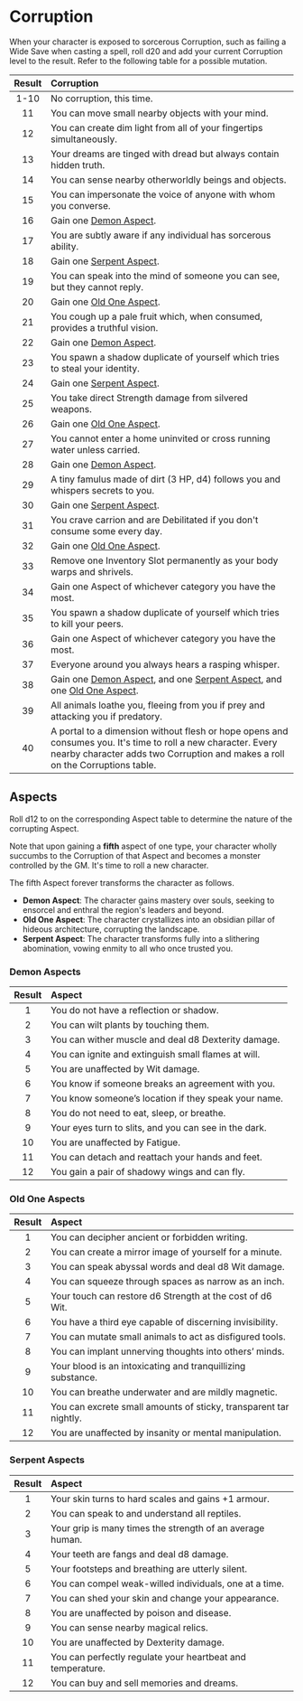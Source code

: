 # Corruption

When your character is exposed to sorcerous Corruption, such as failing a Wide Save when casting a spell, roll d20 and add your current Corruption level to the result. Refer to the following table for a possible mutation.

| Result | Corruption |
| :----: | :--------- |
| 1-10 | No corruption, this time. |
| 11 | You can move small nearby objects with your mind. |
| 12 | You can create dim light from all of your fingertips simultaneously. |
| 13 | Your dreams are tinged with dread but always contain hidden truth. |
| 14 | You can sense nearby otherworldly beings and objects. |
| 15 | You can impersonate the voice of anyone with whom you converse. |
| 16 | Gain one [Demon Aspect](#demon). |
| 17 | You are subtly aware if any individual has sorcerous ability. |
| 18 | Gain one [Serpent Aspect](#serpent). |
| 19 | You can speak into the mind of someone you can see, but they cannot reply. |
| 20 | Gain one [Old One Aspect](#oldOne). |
| 21 | You cough up a pale fruit which, when consumed, provides a truthful vision. |
| 22 | Gain one [Demon Aspect](#demon). |
| 23 | You spawn a shadow duplicate of yourself which tries to steal your identity. |
| 24 | Gain one [Serpent Aspect](#serpent). |
| 25 | You take direct Strength damage from silvered weapons. |
| 26 | Gain one [Old One Aspect](#oldOne). |
| 27 | You cannot enter a home uninvited or cross running water unless carried. |
| 28 | Gain one [Demon Aspect](#demon). |
| 29 | A tiny famulus made of dirt (3 HP, d4) follows you and whispers secrets to you. |
| 30 | Gain one [Serpent Aspect](#serpent). |
| 31 | You crave carrion and are Debilitated if you don't consume some every day. |
| 32 | Gain one [Old One Aspect](#oldOne). |
| 33 | Remove one Inventory Slot permanently as your body warps and shrivels. |
| 34 | Gain one Aspect of whichever category you have the most. |
| 35 | You spawn a shadow duplicate of yourself which tries to kill your peers. |
| 36 | Gain one Aspect of whichever category you have the most. |
| 37 | Everyone around you always hears a rasping whisper. |
| 38 | Gain one [Demon Aspect](#demon), and one [Serpent Aspect](#serpent), and one [Old One Aspect](#oldOne). |
| 39 | All animals loathe you, fleeing from you if prey and attacking you if predatory. |
| 40 | A portal to a dimension without flesh or hope opens and consumes you. It's time to roll a new character. Every nearby character adds two Corruption and makes a roll on the Corruptions table.  |

## Aspects

Roll d12 to on the corresponding Aspect table to determine the nature of the corrupting Aspect.

Note that upon gaining a **fifth** aspect of one type, your character wholly succumbs to the Corruption of that Aspect and becomes a monster controlled by the GM. It's time to roll a new character.

The fifth Aspect forever transforms the character as follows.

- **Demon Aspect**: The character gains mastery over souls, seeking to ensorcel and enthral the region's leaders and beyond.
- **Old One Aspect**: The character crystallizes into an obsidian pillar of hideous architecture, corrupting the landscape.
- **Serpent Aspect**: The character transforms fully into a slithering abomination, vowing enmity to all who once trusted you.

<a name="demon"></a>
### Demon Aspects

| Result | Aspect |
| :----: | :----- |
| 1 | You do not have a reflection or shadow. |
| 2 | You can wilt plants by touching them. |
| 3 | You can wither muscle and deal d8 Dexterity damage. |
| 4 | You can ignite and extinguish small flames at will. |
| 5 | You are unaffected by Wit damage. |
| 6 | You know if someone breaks an agreement with you. |
| 7 | You know someone’s location if they speak your name. |
| 8 | You do not need to eat, sleep, or breathe. |
| 9 | Your eyes turn to slits, and you can see in the dark. |
| 10 | You are unaffected by Fatigue. |
| 11 | You can detach and reattach your hands and feet. |
| 12 | You gain a pair of shadowy wings and can fly. |

<a name="oldOne"></a>
### Old One Aspects

| Result | Aspect |
| :----: | :----- |
| 1 | You can decipher ancient or forbidden writing. |
| 2 | You can create a mirror image of yourself for a minute. |
| 3 | You can speak abyssal words and deal d8 Wit damage. |
| 4 | You can squeeze through spaces as narrow as an inch. |
| 5 | Your touch can restore d6 Strength at the cost of d6 Wit. |
| 6 | You have a third eye capable of discerning invisibility. |
| 7 | You can mutate small animals to act as disfigured tools. |
| 8 | You can implant unnerving thoughts into others’ minds. |
| 9 | Your blood is an intoxicating and tranquillizing substance. |
| 10 | You can breathe underwater and are mildly magnetic. |
| 11 | You can excrete small amounts of sticky, transparent tar nightly. |
| 12 | You are unaffected by insanity or mental manipulation. |

<a name="serpent"></a>
### Serpent Aspects

| Result | Aspect |
| :----: | :----- |
| 1 | Your skin turns to hard scales and gains +1 armour. |
| 2 | You can speak to and understand all reptiles. |
| 3 | Your grip is many times the strength of an average human. |
| 4 | Your teeth are fangs and deal d8 damage. |
| 5 | Your footsteps and breathing are utterly silent. |
| 6 | You can compel weak-willed individuals, one at a time. |
| 7 | You can shed your skin and change your appearance. |
| 8 | You are unaffected by poison and disease. |
| 9 | You can sense nearby magical relics. |
| 10 | You are unaffected by Dexterity damage. |
| 11 | You can perfectly regulate your heartbeat and temperature. |
| 12 | You can buy and sell memories and dreams. |
